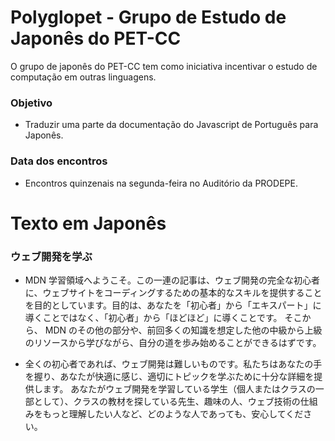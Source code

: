 # Polyglopet - Grupo de Estudo de Japonês do PET-CC

 O grupo de japonês do PET-CC tem como iniciativa incentivar o estudo de computação em outras linguagens. 

### Objetivo

- Traduzir uma parte da documentação do Javascript de Português para Japonês. 

### Data dos encontros

- Encontros quinzenais na segunda-feira no Auditório da PRODEPE.

# Texto em Japonês

### ウェブ開発を学ぶ
- MDN 学習領域へようこそ。この一連の記事は、ウェブ開発の完全な初心者に、ウェブサイトをコーディングするための基本的なスキルを提供することを目的としています。目的は、あなたを「初心者」から「エキスパート」に導くことではなく、「初心者」から「ほどほど」に導くことです。
そこから、 MDN のその他の部分や、前回多くの知識を想定した他の中級から上級のリソースから学びながら、自分の道を歩み始めることができるはずです。

- 全くの初心者であれば、ウェブ開発は難しいものです。私たちはあなたの手を握り、あなたが快適に感じ、適切にトピックを学ぶために十分な詳細を提供します。
あなたがウェブ開発を学習している学生（個人またはクラスの一部として）、クラスの教材を探している先生、趣味の人、ウェブ技術の仕組みをもっと理解したい人など、どのような人であっても、安心してください。

